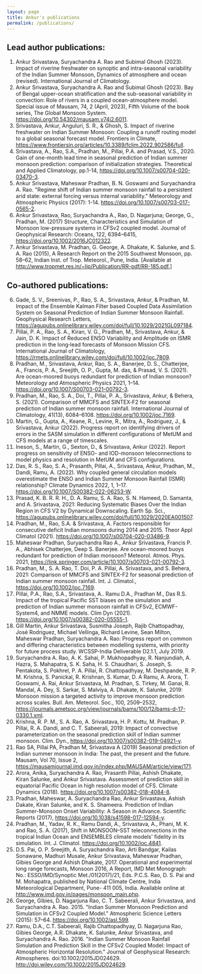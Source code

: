 ```yaml
---
layout: page
title: Ankur's publications
permalink: /publications/
---
```


## Lead author publications:
1.	Ankur Srivastava, Suryachandra A. Rao and Subimal Ghosh (2023). Impact of riverine freshwater on synoptic and intra-seasonal variability of the Indian Summer Monsoon, Dynamics of atmosphere and ocean (revised). International Journal of Climatology.
2.	Ankur Srivastava, Suryachandra A. Rao and Subimal Ghosh (2023). Bay of Bengal upper-ocean stratification and the sub-seasonal variability in convection: Role of rivers in a coupled ocean-atmosphere model. Special issue of Mausam, 74, 2 (April, 2023), Fifth Volume of the book series, The Global Monsoon System. https://doi.org/10.54302/mausam.v74i2.6011.
3.  Srivastava, Ankur, Anguluri, S. R., & Ghosh, S. Impact of riverine freshwater on Indian Summer Monsoon: Coupling a runoff routing model to a global seasonal forecast model. Frontiers in Climate, https://www.frontiersin.org/articles/10.3389/fclim.2022.902586/full.
4.	Srivastava, A., Rao, S.A., Pradhan, M., Pillai, P.A. and Prasad, V.S., 2020. Gain of one-month lead time in seasonal prediction of Indian summer monsoon prediction: comparison of initialization strategies. Theoretical and Applied Climatology, pp.1-14, https://doi.org/10.1007/s00704-020-03470-3.
5.	Ankur Srivastava, Maheswar Pradhan, B. N. Goswami and Suryachandra A. Rao. "Regime shift of Indian summer monsoon rainfall to a persistent arid state: external forcing versus internal variability." Meteorology and Atmospheric Physics (2017): 1-14. https://doi.org/10.1007/s00703-017-0565-2.
6.	Ankur Srivastava, Rao, Suryachandra A., Rao, D. Nagarjuna; George, G., Pradhan, M. (2017) Structure, Characteristics and Simulation of Monsoon low-pressure systems in CFSv2 coupled model. Journal of Geophysical Research: Oceans, 122, 6394–6415, https://doi.org/10.1002/2016JC012322.
7.	Ankur Srivastava, M. Pradhan, G. George, A. Dhakate, K. Salunke, and S. A. Rao (2015), A Research Report on the 2015 Southwest Monsoon, pp. 58–62, Indian Inst. of Trop. Meteorol., Pune, India. [Available at http://www.tropmet.res.in/~lip/Publication/RR-pdf/RR-185.pdf.]

## Co-authored publications:

6.	Gade, S. V., Sreenivas, P., Rao, S. A., Srivastava, Ankur, & Pradhan, M. Impact of the Ensemble Kalman Filter based Coupled Data Assimilation System on Seasonal Prediction of Indian Summer Monsoon Rainfall. Geophysical Research Letters, https://agupubs.onlinelibrary.wiley.com/doi/full/10.1029/2021GL097184.
7.	Pillai, P. A., Rao, S. A., Kiran, V. G., Pradhan, M., Srivastava, Ankur, & Jain, D. K. Impact of Reduced ENSO Variability and Amplitude on ISMR prediction in the long‐lead forecasts of Monsoon Mission CFS. International Journal of Climatology, https://rmets.onlinelibrary.wiley.com/doi/full/10.1002/joc.7809.
8.	Pradhan, M., Srivastava, Ankur, Rao, S. A., Banerjee, D. S., Chatterjee, A., Francis, P. A., Sreejith, O. P., Gupta, M. das, & Prasad, V. S. (2021). Are ocean-moored buoys redundant for prediction of Indian monsoon? Meteorology and Atmospheric Physics 2021, 1–14. https://doi.org/10.1007/S00703-021-00792-3.
9.	Pradhan, M., Rao, S. A., Doi, T., Pillai, P. A., Srivastava, Ankur, & Behera, S. (2021). Comparison of MMCFS and SINTEX‐F2 for seasonal prediction of Indian summer monsoon rainfall. International Journal of Climatology, 41(13), 6084–6108. https://doi.org/10.1002/joc.7169.
10.	Martin, G., Gupta, A., Keane, R., Levine, R., Mitra, A., Rodriguez, J., & Srivastava, Ankur (2022). Progress report on identifying drivers of errors in the SASM simulation in different configurations of MetUM and CFS models at a range of timescales.
11.	Ineson, S., Martin, G., Sexton, D., & Srivastava, Ankur (2022). Report progress on sensitivity of ENSO- and IOD-monsoon teleconnections to model physics and resolution in MetUM and CFS configurations.
12.	Das, R. S., Rao, S. A., Prasanth, Pillai, A., Srivastava, Ankur, Pradhan, M., Dandi, Ramu, A. (2022). Why coupled general circulation models overestimate the ENSO and Indian Summer Monsoon Rainfall (ISMR) relationship? Climate Dynamics 2022, 1, 1–17. https://doi.org/10.1007/S00382-022-06253-W.
13.	Prasad, K. B. R. R. H., D. A. Ramu, S. A. Rao, S. N. Hameed, D. Samanta, and A. Srivastava, 2021: Reducing Systematic Biases Over the Indian Region in CFS V2 by Dynamical Downscaling. Earth Sp. Sci., https://agupubs.onlinelibrary.wiley.com/doi/full/10.1029/2020EA001507.
14.	Pradhan, M., Rao, S.A. & Srivastava, A. Factors responsible for consecutive deficit Indian monsoons during 2014 and 2015. Theor Appl Climatol (2021). https://doi.org/10.1007/s00704-020-03486-9.
15.	Maheswar Pradhan, Suryachandra Rao A., Ankur Srivastava, Francis P. A., Abhisek Chatterjee, Deep S. Banerjee. Are ocean-moored buoys redundant for prediction of Indian monsoon? Meteorol. Atmos. Phys. 2021, https://link.springer.com/article/10.1007/s00703-021-00792-3.
16.	Pradhan, M., S. A. Rao, T. Doi, P. A. Pillai, A. Srivastava, and S. Behera, 2021: Comparison of MMCFS and SINTEX-F2 for seasonal prediction of Indian summer monsoon rainfall. Int. J. Climatol., https://doi.org/10.1002/joc.7169.
17.	Pillai, P.A., Rao, S.A., Srivastava, A.. Ramu D.A., Pradhan M., Das R.S. Impact of the tropical Pacific SST biases on the simulation and prediction of Indian summer monsoon rainfall in CFSv2, ECMWF-System4, and NMME models. Clim Dyn (2021). https://doi.org/10.1007/s00382-020-05555-1.
18.	Gill Martin, Ankur Srivastava, Susmitha Joseph, Rajib Chattopadhay, José Rodriguez, Michael Vellinga, Richard Levine, Sean Milton, Maheswar Pradhan, Suryachandra A. Rao: Progress report on common and differing characteristics between modelling systems, with priority for future process study. WCSSP-India Deliverable D2.1.1, July 2019.
19.	Suryachandra A. Rao, A. K. Sahai, P. Mukhopadhyay, R. Nanjundiah, A. Hazra, S. Mahapatra, S. K. Saha, H. S. Chaudhari, S. Joseph, S. Pentakota, S. Pokhrel, P. A. Pillai, R. Chattopadhyay, M. Deshpande, R. P. M. Krishna, S. Panickal, R. Krishnan, S. Kumar, D. A Ramu, A. Arora, T. Goswami, A. Rai, Ankur  Srivastava,  M.   Pradhan, S. Tirkey, M. Ganai, R. Mandal, A. Dey, S. Sarkar, S. Malviya, A. Dhakate, K. Salunke, 2019: Monsoon mission a targeted activity to improve monsoon prediction across scales. Bull. Am. Meteorol. Soc., 100, 2509–2532, https://journals.ametsoc.org/view/journals/bams/100/12/bams-d-17-0330.1.xml.
20.	Krishna, R. P. M., S. A. Rao, A. Srivastava, H. P. Kottu, M. Pradhan, P. Pillai, R. A. Dandi, and C. T. Sabeerali, 2019: Impact of convective parameterization on the seasonal prediction skill of Indian summer monsoon. Clim. Dyn., https://doi.org/10.1007/s00382-019-04921-y.
21.	Rao SA, Pillai PA, Pradhan M, Srivastava A (2019) Seasonal prediction of Indian summer monsoon in India: The past, the present and the future. Mausam, Vol 70, Issue 2, https://mausamjournal.imd.gov.in/index.php/MAUSAM/article/view/171.
22.	Arora, Anika, Suryachandra A. Rao, Prasanth Pillai, Ashish Dhakate, Kiran Salunke, and Ankur Srivastava. Assessment of prediction skill in equatorial Pacific Ocean in high resolution model of CFS. Climate Dynamics (2018). https://doi.org/10.1007/s00382-018-4084-8.
23.	Pradhan, Maheswar, A. Suryachandra Rao, Ankur Srivastava, Ashish Dakate, Kiran Salunke, and K. S. Shameera. Prediction of Indian Summer-Monsoon Onset Variability: A Season in Advance. Scientific Reports (2017), https://doi.org/10.1038/s41598-017-12594-y.
24.	Pradhan, M., Yadav, R. K., Ramu Dandi, A., Srivastava, A., Phani, M. K. and Rao, S. A. (2017), Shift in MONSOON–SST teleconnections in the tropical Indian Ocean and ENSEMBLES climate models' fidelity in its simulation. Int. J. Climatol. https://doi.org/10.1002/joc.4841.
25.	D.S. Pai, O. P. Sreejith, A. Suryachandra Rao, Arti Bandgar, Kailas Sonawane, Madhuri Musale, Ankur Srivastava, Maheswar Pradhan, Gibies George and Ashish Dhakate, 2017. Operational and experimental long range forecasts, Monsoon 2016, A Report, IMD Met Monograph: No.: ESSO/IMD/Synoptic Met./01(2017)/21, Eds. P.C.S. Rao, D. S. Pai and M. Mohapatra, published by National Climate Centre, India Meteorological Department, Pune- 411 005, India. Available online at http://www.imd.gov.in/pages/monsoon_main.php.
26.	George, Gibies, D. Nagarjuna Rao, C. T. Sabeerali, Ankur Srivastava, and Suryachandra A. Rao. 2015. "Indian Summer Monsoon Prediction and Simulation in CFSv2 Coupled Model." Atmospheric Science Letters (2015): 57–64. https://doi.org/10.1002/asl.599.
27.	Ramu, D.A., C.T. Sabeerali, Rajib Chattopadhyay, D. Nagarjuna Rao, Gibies George, A.R. Dhakate, K. Salunke, Ankur Srivastava, and Suryachandra A. Rao. 2016. "Indian Summer Monsoon Rainfall Simulation and Prediction Skill in the CFSv2 Coupled Model: Impact of Atmospheric Horizontal Resolution." Journal of Geophysical Research: Atmospheres. doi:10.1002/2015JD024629. http://doi.wiley.com/10.1002/2015JD024629.
